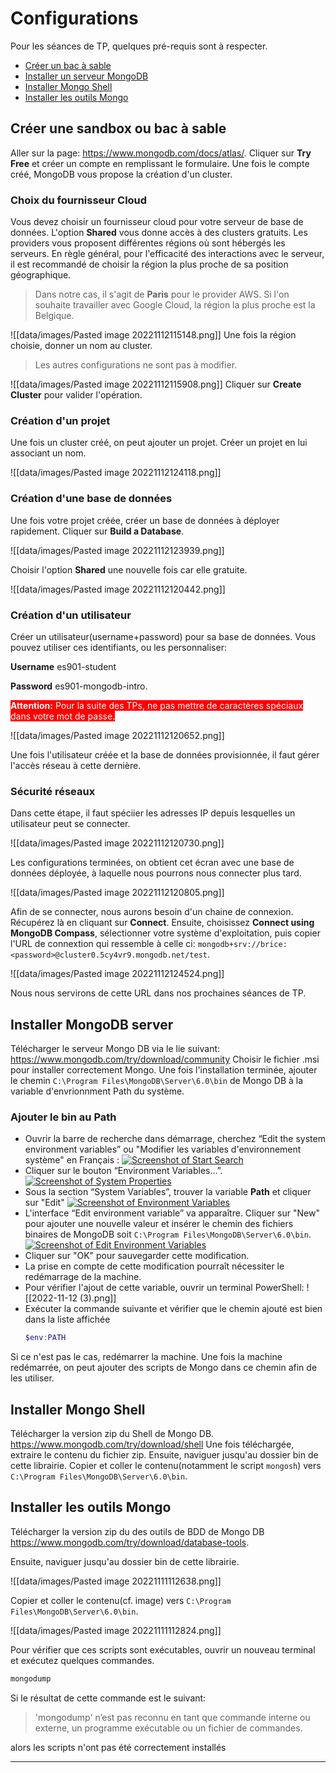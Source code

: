 # **Configurations**

Pour les séances de TP, quelques pré-requis sont à respecter.
- [Créer un bac à sable](#créer-une-sandbox-ou-bac-à-sable) 
- [Installer un serveur MongoDB](#installer-mongodb-server)
- [Installer Mongo Shell](#installer-mongo-shell)
- [Installer les outils Mongo](#installer-les-outils-mongo)

## **Créer une sandbox ou bac à sable**
Aller sur la page: https://www.mongodb.com/docs/atlas/.
Cliquer sur **Try Free** et créer un compte en remplissant le formulaire.
Une fois le compte créé, MongoDB vous propose la création d'un cluster.
### **Choix du fournisseur Cloud**
Vous devez choisir un fournisseur cloud pour votre serveur de base de données. 
L'option **Shared** vous donne accès à des clusters gratuits. Les providers vous proposent différentes régions où sont hébergés les serveurs. 
En règle général, pour l'efficacité des interactions avec le serveur, il est recommandé de choisir la région la plus proche de sa position géographique. 
>Dans notre cas, il s'agit de **Paris** pour le provider AWS. Si l'on souhaite travailler avec Google Cloud, la région la plus proche est la Belgique.

![[data/images/Pasted image 20221112115148.png]]
Une fois la région choisie, donner un nom au cluster. 
>Les autres configurations ne sont pas à modifier.

![[data/images/Pasted image 20221112115908.png]]
Cliquer sur **Create Cluster** pour valider l'opération.
### **Création d'un projet**
Une fois un cluster créé, on peut ajouter un projet. Créer un projet en lui associant un nom.

![[data/images/Pasted image 20221112124118.png]]
### **Création d'une base de données**
Une fois votre projet créée, créer un base de données à déployer rapidement. Cliquer sur **Build a Database**.

![[data/images/Pasted image 20221112123939.png]]

Choisir l'option **Shared** une nouvelle fois car elle gratuite.

![[data/images/Pasted image 20221112120442.png]]

### **Création d'un utilisateur**
Créer un utilisateur(username+password) pour sa base de données.
Vous pouvez utiliser ces identifiants, ou les personnaliser:

**Username** es901-student 

**Password** es901-mongodb-intro.

<span style="background:red; color:white"><b>Attention:</b> Pour la suite des TPs, ne pas mettre de caractères spéciaux dans votre mot de passe.</span> 

![[data/images/Pasted image 20221112120652.png]]

Une fois l'utilisateur créée et la base de données provisionnée, il faut gérer l'accès réseau à cette dernière. 
### **Sécurité réseaux**
Dans cette étape, il faut spéciier les adresses IP depuis lesquelles un utilisateur peut se connecter.

![[data/images/Pasted image 20221112120730.png]]

Les configurations terminées, on obtient cet écran avec une base de données déployée, à laquelle nous pourrons nous connecter plus tard.

![[data/images/Pasted image 20221112120805.png]]

Afin de se connecter, nous aurons besoin d'un chaine de connexion. Récupérez là en cliquant sur **Connect**.
Ensuite, choisissez **Connect using MongoDB Compass**, sélectionner votre système d'exploitation, puis copier l'URL de connextion qui ressemble à celle ci:  `mongodb+srv://brice:<password>@cluster0.5cy4vr9.mongodb.net/test`.

![[data/images/Pasted image 20221112124524.png]]

Nous nous servirons de cette URL dans nos prochaines séances de TP.
## **Installer MongoDB server**
Télécharger le serveur Mongo DB via le lie suivant:
https://www.mongodb.com/try/download/community
Choisir le fichier .msi pour installer correctement Mongo.
Une fois l'installation terminée, ajouter le chemin `C:\Program Files\MongoDB\Server\6.0\bin` de Mongo DB à la variable d'envrionnment Path du système.
### **Ajouter le bin au Path**
- Ouvrir la barre de recherche dans démarrage,  cherchez “Edit the system environment variables” ou "Modifier les variables d'environnement système" en Français :
   [![Screenshot of Start Search](https://www.architectryan.com/static/start_menu-91c0473bae32fa3862658e4d6e62d75c-2facb.png)](https://www.architectryan.com/static/start_menu-91c0473bae32fa3862658e4d6e62d75c-2facb.png)
-   Cliquer sur le bouton “Environment Variables…”.[![Screenshot of System Properties](https://www.architectryan.com/static/system_properties-f3a4f86cdd178c48ed9d8398743f85df-39c95.png)](https://www.architectryan.com/static/system_properties-f3a4f86cdd178c48ed9d8398743f85df-39c95.png)
-   Sous la section “System Variables”, trouver la variable **Path** et cliquer sur "Edit"  [![Screenshot of Environment Variables](https://www.architectryan.com/static/select_row_and_edit-48423a2a0724e226bd3f69468d9eaabd-70c4b.png)](https://www.architectryan.com/static/select_row_and_edit-48423a2a0724e226bd3f69468d9eaabd-70c4b.png)
-   L'interface “Edit environment variable” va apparaître. Cliquer sur "New" pour ajouter une nouvelle valeur et insérer le chemin des fichiers binaires de MongoDB soit `C:\Program Files\MongoDB\Server\6.0\bin`.[![Screenshot of Edit Environment Variables](https://www.architectryan.com/static/edit_path_variable-42eb044d39582f04f1f213e17e4fcb30-c532b.png)](https://www.architectryan.com/static/edit_path_variable-42eb044d39582f04f1f213e17e4fcb30-c532b.png)
-   Cliquer sur "OK" pour sauvegarder cette modification.
-   La prise en compte de cette modification pourraît nécessiter le redémarrage de la machine.
-   Pour vérifier l'ajout de cette variable, ouvrir un terminal PowerShell:
    ![[2022-11-12 (3).png]]
  - Exécuter la commande suivante et vérifier que le chemin ajouté est bien dans la liste affichée
	```PowerShell
    $env:PATH
    ```
Si ce n'est pas le cas, redémarrer la machine.
Une fois la machine redémarrée, on peut ajouter des scripts de Mongo dans ce chemin afin de les utiliser.
## **Installer Mongo Shell**
Télécharger la version zip du Shell de Mongo DB. 
https://www.mongodb.com/try/download/shell
Une fois téléchargée, extraire le contenu du fichier zip.
Ensuite, naviguer jusqu'au dossier bin de cette librairie. Copier et coller le contenu(notamment le script `mongosh`) vers `C:\Program Files\MongoDB\Server\6.0\bin`.
## **Installer les outils Mongo**
Télécharger la version zip du des outils de BDD de Mongo DB
https://www.mongodb.com/try/download/database-tools.

Ensuite, naviguer jusqu'au dossier bin de cette librairie. 

![[data/images/Pasted image 20221111112638.png]]

Copier et coller le contenu(cf. image) vers `C:\Program Files\MongoDB\Server\6.0\bin`.

![[data/images/Pasted image 20221111112824.png]]

Pour vérifier que ces scripts sont exécutables, ouvrir un nouveau terminal et exécutez quelques commandes. 
```PowerShell
mongodump
```
Si le résultat de cette commande est le suivant:
>'mongodump' n’est pas reconnu en tant que commande interne
ou externe, un programme exécutable ou un fichier de commandes.

alors les scripts n'ont pas été correctement installés

---
